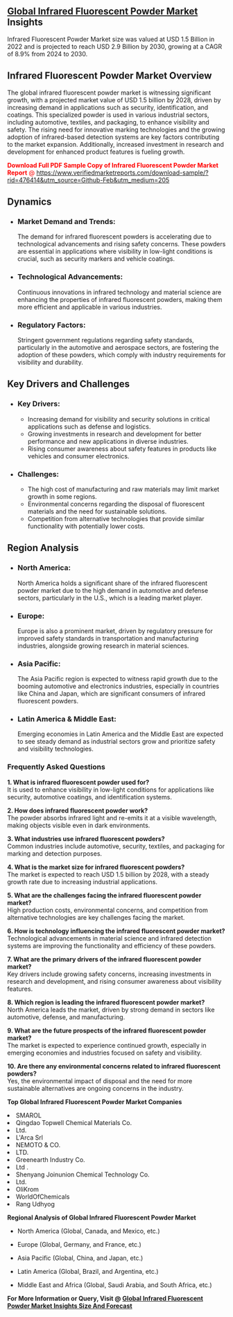 <h2><a href="https://www.verifiedmarketreports.com/download-sample/?rid=476414&amp;utm_source=Github&amp;utm_medium=205" target="_blank">Global Infrared Fluorescent Powder Market</a> Insights</h2><p>Infrared Fluorescent Powder Market size was valued at USD 1.5 Billion in 2022 and is projected to reach USD 2.9 Billion by 2030, growing at a CAGR of 8.9% from 2024 to 2030.</p><p> <h2>Infrared Fluorescent Powder Market Overview</h2> <p>The global infrared fluorescent powder market is witnessing significant growth, with a projected market value of USD 1.5 billion by 2028, driven by increasing demand in applications such as security, identification, and coatings. This specialized powder is used in various industrial sectors, including automotive, textiles, and packaging, to enhance visibility and safety. The rising need for innovative marking technologies and the growing adoption of infrared-based detection systems are key factors contributing to the market expansion. Additionally, increased investment in research and development for enhanced product features is fueling growth. <p><span class=""><span style="color: #ff0000;"><strong>Download Full PDF Sample Copy of Infrared Fluorescent Powder Market Report</strong> @ </span><a href="https://www.verifiedmarketreports.com/download-sample/?rid=476414&amp;utm_source=Github-Feb&amp;utm_medium=205" target="_blank">https://www.verifiedmarketreports.com/download-sample/?rid=476414&amp;utm_source=Github-Feb&amp;utm_medium=205</a></span></p></p> <h2>Dynamics</h2> <ul> <li><h3>Market Demand and Trends:</h3> The demand for infrared fluorescent powders is accelerating due to technological advancements and rising safety concerns. These powders are essential in applications where visibility in low-light conditions is crucial, such as security markers and vehicle coatings.</li> <li><h3>Technological Advancements:</h3> Continuous innovations in infrared technology and material science are enhancing the properties of infrared fluorescent powders, making them more efficient and applicable in various industries.</li> <li><h3>Regulatory Factors:</h3> Stringent government regulations regarding safety standards, particularly in the automotive and aerospace sectors, are fostering the adoption of these powders, which comply with industry requirements for visibility and durability.</li> </ul> <h2>Key Drivers and Challenges</h2> <ul> <li><h3>Key Drivers:</h3> <ul> <li>Increasing demand for visibility and security solutions in critical applications such as defense and logistics.</li> <li>Growing investments in research and development for better performance and new applications in diverse industries.</li> <li>Rising consumer awareness about safety features in products like vehicles and consumer electronics.</li> </ul> </li> <li><h3>Challenges:</h3> <ul> <li>The high cost of manufacturing and raw materials may limit market growth in some regions.</li> <li>Environmental concerns regarding the disposal of fluorescent materials and the need for sustainable solutions.</li> <li>Competition from alternative technologies that provide similar functionality with potentially lower costs.</li> </ul> </li> </ul> <h2>Region Analysis</h2> <ul> <li><h3>North America:</h3> North America holds a significant share of the infrared fluorescent powder market due to the high demand in automotive and defense sectors, particularly in the U.S., which is a leading market player.</li> <li><h3>Europe:</h3> Europe is also a prominent market, driven by regulatory pressure for improved safety standards in transportation and manufacturing industries, alongside growing research in material sciences.</li> <li><h3>Asia Pacific:</h3> The Asia Pacific region is expected to witness rapid growth due to the booming automotive and electronics industries, especially in countries like China and Japan, which are significant consumers of infrared fluorescent powders.</li> <li><h3>Latin America & Middle East:</h3> Emerging economies in Latin America and the Middle East are expected to see steady demand as industrial sectors grow and prioritize safety and visibility technologies.</li> </ul> <h3>Frequently Asked Questions</h3> <p><b>1. What is infrared fluorescent powder used for?</b><br> It is used to enhance visibility in low-light conditions for applications like security, automotive coatings, and identification systems.</p> <p><b>2. How does infrared fluorescent powder work?</b><br> The powder absorbs infrared light and re-emits it at a visible wavelength, making objects visible even in dark environments.</p> <p><b>3. What industries use infrared fluorescent powders?</b><br> Common industries include automotive, security, textiles, and packaging for marking and detection purposes.</p> <p><b>4. What is the market size for infrared fluorescent powders?</b><br> The market is expected to reach USD 1.5 billion by 2028, with a steady growth rate due to increasing industrial applications.</p> <p><b>5. What are the challenges facing the infrared fluorescent powder market?</b><br> High production costs, environmental concerns, and competition from alternative technologies are key challenges facing the market.</p> <p><b>6. How is technology influencing the infrared fluorescent powder market?</b><br> Technological advancements in material science and infrared detection systems are improving the functionality and efficiency of these powders.</p> <p><b>7. What are the primary drivers of the infrared fluorescent powder market?</b><br> Key drivers include growing safety concerns, increasing investments in research and development, and rising consumer awareness about visibility features.</p> <p><b>8. Which region is leading the infrared fluorescent powder market?</b><br> North America leads the market, driven by strong demand in sectors like automotive, defense, and manufacturing.</p> <p><b>9. What are the future prospects of the infrared fluorescent powder market?</b><br> The market is expected to experience continued growth, especially in emerging economies and industries focused on safety and visibility.</p> <p><b>10. Are there any environmental concerns related to infrared fluorescent powders?</b><br> Yes, the environmental impact of disposal and the need for more sustainable alternatives are ongoing concerns in the industry.</p> </p><p><strong>Top Global Infrared Fluorescent Powder Market Companies</strong></p><div data-test-id=""><p><li>SMAROL</li><li> Qingdao Topwell Chemical Materials Co.</li><li> Ltd.</li><li> L'Arca Srl</li><li> NEMOTO & CO.</li><li> LTD.</li><li> Greenearth Industry Co.</li><li>Ltd .</li><li> Shenyang Joinunion Chemical Technology Co.</li><li>Ltd.</li><li> OliKrom</li><li> WorldOfChemicals</li><li> Rang Udhyog</li></p><div><strong>Regional Analysis of&nbsp;Global Infrared Fluorescent Powder Market</strong></div><ul><li dir="ltr"><p dir="ltr">North America&nbsp;(Global, Canada, and Mexico, etc.)</p></li><li dir="ltr"><p dir="ltr">Europe (Global, Germany, and France, etc.)</p></li><li dir="ltr"><p dir="ltr">Asia Pacific&nbsp;(Global, China, and Japan, etc.)</p></li><li dir="ltr"><p dir="ltr">Latin America&nbsp;(Global, Brazil, and Argentina, etc.)</p></li><li dir="ltr">Middle East and Africa&nbsp;(Global, Saudi Arabia, and South Africa, etc.)</li></ul><p><strong>For More Information or Query, Visit @&nbsp;</strong><strong><a href="https://www.verifiedmarketreports.com/product/infrared-fluorescent-powder-market/?utm_source=Github&amp;utm_medium=205" target="_blank">Global Infrared Fluorescent Powder Market Insights Size And Forecast</a></strong></p></div>
